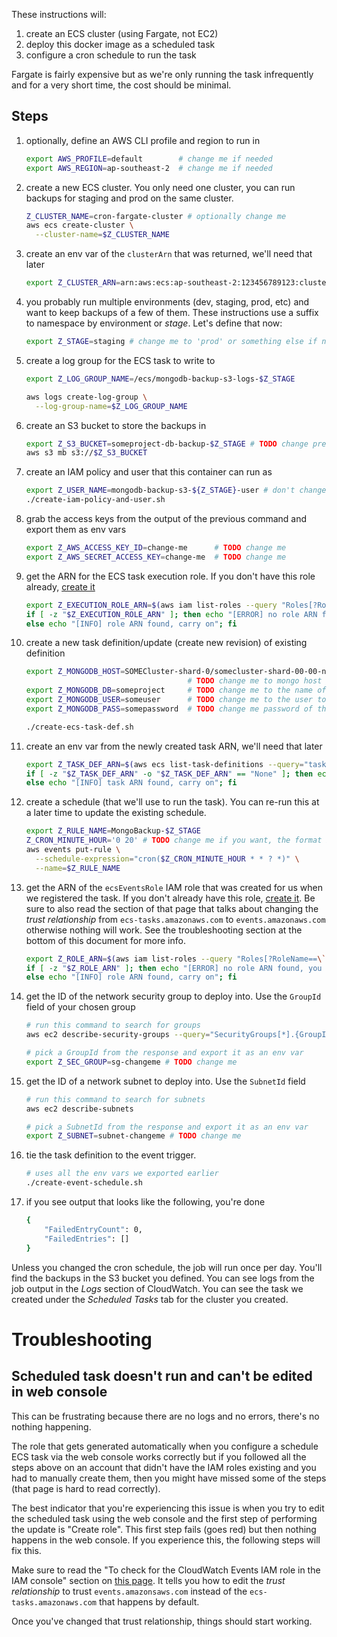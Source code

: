 These instructions will:
  1. create an ECS cluster (using Fargate, not EC2)
  1. deploy this docker image as a scheduled task
  1. configure a cron schedule to run the task

Fargate is fairly expensive but as we're only running the task infrequently and for a very short time,
the cost should be minimal.

## Steps

  1. optionally, define an AWS CLI profile and region to run in
      ```bash
      export AWS_PROFILE=default        # change me if needed
      export AWS_REGION=ap-southeast-2  # change me if needed
      ```

  1. create a new ECS cluster. You only need one cluster, you can run backups for staging and prod on the same cluster.
      ```bash
      Z_CLUSTER_NAME=cron-fargate-cluster # optionally change me
      aws ecs create-cluster \
        --cluster-name=$Z_CLUSTER_NAME
      ```

  1. create an env var of the `clusterArn` that was returned, we'll need that later
      ```bash
      export Z_CLUSTER_ARN=arn:aws:ecs:ap-southeast-2:123456789123:cluster/cron-fargate-cluster
      ```

  1. you probably run multiple environments (dev, staging, prod, etc) and want to keep backups of a few of
     them. These instructions use a suffix to namespace by environment or *stage*. Let's define that now:
      ```bash
      export Z_STAGE=staging # change me to 'prod' or something else if needed
      ```

  1. create a log group for the ECS task to write to
      ```bash
      export Z_LOG_GROUP_NAME=/ecs/mongodb-backup-s3-logs-$Z_STAGE

      aws logs create-log-group \
        --log-group-name=$Z_LOG_GROUP_NAME
      ```

  1. create an S3 bucket to store the backups in
      ```bash
      export Z_S3_BUCKET=someproject-db-backup-$Z_STAGE # TODO change prefix if needed
      aws s3 mb s3://$Z_S3_BUCKET
      ```

  1. create an IAM policy and user that this container can run as
      ```bash
      export Z_USER_NAME=mongodb-backup-s3-${Z_STAGE}-user # don't change, this user will be created
      ./create-iam-policy-and-user.sh
      ```

  1. grab the access keys from the output of the previous command and export them as env vars
      ```bash
      export Z_AWS_ACCESS_KEY_ID=change-me      # TODO change me
      export Z_AWS_SECRET_ACCESS_KEY=change-me  # TODO change me
      ```

  1. get the ARN for the ECS task execution role. If you don't have this role already, [create
     it](https://docs.aws.amazon.com/AmazonECS/latest/developerguide/task_execution_IAM_role.html)
      ```bash
      export Z_EXECUTION_ROLE_ARN=$(aws iam list-roles --query "Roles[?RoleName==\`ecsTaskExecutionRole\`].[Arn]" --output=text) && \
      if [ -z "$Z_EXECUTION_ROLE_ARN" ]; then echo "[ERROR] no role ARN found, you need to create one and re-run this command"; \
      else echo "[INFO] role ARN found, carry on"; fi
      ```

  1. create a new task definition/update (create new revision) of existing definition
      ```bash
      export Z_MONGODB_HOST=SOMECluster-shard-0/somecluster-shard-00-00-no9bo.mongodb.net,somecluster-shard-00-01-no9bo.mongodb.net,somecluster-shard-00-02-no9bo.mongodb.net
                                          # TODO change me to mongo host (single host or cluster), include ports if non-standard
      export Z_MONGODB_DB=someproject     # TODO change me to the name of the DB to backup
      export Z_MONGODB_USER=someuser      # TODO change me to the user to connect as
      export Z_MONGODB_PASS=somepassword  # TODO change me password of the user

      ./create-ecs-task-def.sh
      ```

  1. create an env var from the newly created task ARN, we'll need that later
      ```bash
      export Z_TASK_DEF_ARN=$(aws ecs list-task-definitions --query="taskDefinitionArns[?contains(@, 'mongodb-backup-s3-task-$Z_STAGE') == \`true\`] | [0]" --output=text) && \
      if [ -z "$Z_TASK_DEF_ARN" -o "$Z_TASK_DEF_ARN" == "None" ]; then echo "[ERROR] no task ARN found, you did the previous command work?"; \
      else echo "[INFO] task ARN found, carry on"; fi
      ```

  1. create a schedule (that we'll use to run the task). You can re-run this at a later time to update the
     existing schedule.
      ```bash
      export Z_RULE_NAME=MongoBackup-$Z_STAGE
      Z_CRON_MINUTE_HOUR='0 20' # TODO change me if you want, the format is 'minute hour'
      aws events put-rule \
        --schedule-expression="cron($Z_CRON_MINUTE_HOUR * * ? *)" \
        --name=$Z_RULE_NAME
      ```

  1. get the ARN of the `ecsEventsRole` IAM role that was created for us when we registered the task. If you don't already have
     this role, [create it](https://docs.aws.amazon.com/AmazonECS/latest/developerguide/CWE_IAM_role.html). Be
     sure to also read the section of that page that talks about changing the *trust relationship* from
     `ecs-tasks.amazonaws.com` to `events.amazonaws.com` otherwise nothing will work. See the troubleshooting
     section at the bottom of this document for more info.
      ```bash
      export Z_ROLE_ARN=$(aws iam list-roles --query "Roles[?RoleName==\`ecsEventsRole\`].[Arn]" --output=text) && \
      if [ -z "$Z_ROLE_ARN" ]; then echo "[ERROR] no role ARN found, you need to create one and re-run this command"; \
      else echo "[INFO] role ARN found, carry on"; fi
      ```

  1. get the ID of the network security group to deploy into. Use the `GroupId` field of your chosen group
      ```bash
      # run this command to search for groups
      aws ec2 describe-security-groups --query="SecurityGroups[*].{GroupId: GroupId, GroupName: GroupName}"

      # pick a GroupId from the response and export it as an env var
      export Z_SEC_GROUP=sg-changeme # TODO change me
      ```

  1. get the ID of a network subnet to deploy into. Use the `SubnetId` field
      ```bash
      # run this command to search for subnets
      aws ec2 describe-subnets

      # pick a SubnetId from the response and export it as an env var
      export Z_SUBNET=subnet-changeme # TODO change me
      ```

  1. tie the task definition to the event trigger.
      ```bash
      # uses all the env vars we exported earlier
      ./create-event-schedule.sh
      ```

  1. if you see output that looks like the following, you're done
      ```bash
      {
          "FailedEntryCount": 0,
          "FailedEntries": []
      }
      ```

Unless you changed the cron schedule, the job will run once per day. You'll find the backups in the S3 bucket you defined. You can
see logs from the job output in the *Logs* section of CloudWatch. You can see the task we created under the *Scheduled Tasks* tab
for the cluster you created.

# Troubleshooting

## Scheduled task doesn't run and can't be edited in web console
This can be frustrating because there are no logs and no errors, there's no nothing happening.

The role that gets generated automatically when you configure a schedule ECS task via the web console works
correctly but if you followed all the steps above on an account that didn't have the IAM roles existing and
you had to manually create them, then you might have missed some of the steps (that page is hard to read
correctly).

The best indicator that you're experiencing this issue is when you try to edit the scheduled task using the
web console and the first step of performing the update is "Create role". This first step fails (goes red) but
then nothing happens in the web console. If you experience this, the following steps will fix this.

Make sure to read the "To check for the CloudWatch Events IAM role in the IAM console" section on [this
page](https://docs.aws.amazon.com/AmazonECS/latest/developerguide/CWE_IAM_role.html). It tells you how to edit
the *trust relationship* to trust `events.amazonsaws.com` instead of the `ecs-tasks.amazonaws.com` that
happens by default.

Once you've changed that trust relationship, things should start working.
